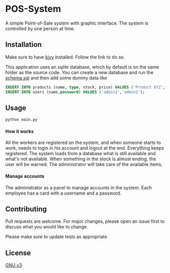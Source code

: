 # POS-System

A simple Point-of-Sale system with graphic interface. The system is controlled by one person at time.

## Installation

Make sure to have [kivy](https://kivy.org/doc/stable/installation/installation.html) installed. Follow the link to do so.

This application uses an *sqlite* database, which by default is on the same folder as the source code. You can create a new database and run the [schema.sql](src/schema.sql) and then add some dummy data like 

```sql
INSERT INTO products (name, type, stock, price) VALUES ('Product XYZ','meat',5,30);
INSERT INTO users (name,password) VALUES ('admin1','admin1');
```

## Usage

```bash
python main.py
```

#### How it works

All the workers are registered on the system, and when someone starts to work, needs to login in his account and logout at the end.
Everything keeps registered.
The system loads from a database what is still available and what's not available. When something  in the stock is almost ending, the user will be warned.
The administrator will take care of the available items.

#### Manage accounts

The administrator as a panel to manage accounts in the system. Each employee has a card with a username and a password.

## Contributing

Pull requests are welcome. For major changes, please open an issue first to discuss what you would like to change.

Please make sure to update tests as appropriate.

## License
[GNU v3](LICENSE.md)
